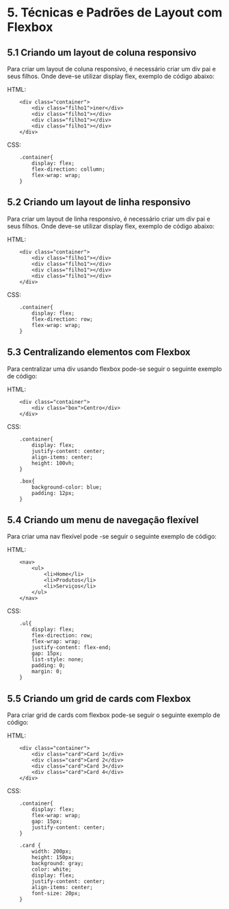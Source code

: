 # 5. Técnicas e Padrões de Layout com Flexbox

## 5.1 Criando um layout de coluna responsivo

Para criar um layout de coluna responsivo, é necessário criar um div pai e seus filhos. Onde deve-se utilizar display flex, exemplo de código abaixo:

HTML:
```
    <div class="container">
        <div class="filho1">iner</div>
        <div class="filho1"></div>
        <div class="filho1"></div>
        <div class="filho1"></div>
    </div>
```

CSS:
```
    .container{
        display: flex;
        flex-direction: collumn;
        flex-wrap: wrap;
    }
```

## 5.2 Criando um layout de linha responsivo

Para criar um layout de linha responsivo, é necessário criar um div pai e seus filhos. Onde deve-se utilizar display flex, exemplo de código abaixo:

HTML:
```
    <div class="container">
        <div class="filho1"></div>
        <div class="filho1"></div>
        <div class="filho1"></div>
        <div class="filho1"></div>
    </div>
```

CSS:
```
    .container{
        display: flex;
        flex-direction: row;
        flex-wrap: wrap;
    }
```

## 5.3 Centralizando elementos com Flexbox

Para centralizar uma div usando flexbox pode-se seguir o seguinte exemplo de código:

HTML:
```
    <div class="container">
        <div class="box">Centro</div>
    </div>
```

CSS:
```
    .container{
        display: flex;
        justify-content: center;
        align-items: center;
        height: 100vh;
    }

    .box{
        background-color: blue;
        padding: 12px;
    }
```

## 5.4 Criando um menu de navegação flexível

Para criar uma nav flexível pode \-se seguir o seguinte exemplo de código:

HTML:
```
    <nav>
        <ul>
            <li>Home</li>
            <li>Produtos</li>
            <li>Serviços</li>
        </ul>
    </nav>
```

CSS:
```
    .ul{
        display: flex;
        flex-direction: row;
        flex-wrap: wrap;
        justify-content: flex-end;
        gap: 15px;
        list-style: none;
        padding: 0;
        margin: 0;
    }
```

## 5.5 Criando um grid de cards com Flexbox

Para criar grid de cards com flexbox pode-se seguir o seguinte exemplo de código:

HTML:
```
    <div class="container">
        <div class="card">Card 1</div>
        <div class="card">Card 2</div>
        <div class="card">Card 3</div>
        <div class="card">Card 4</div>
    </div>

```

CSS:
```
    .container{
        display: flex;
        flex-wrap: wrap;
        gap: 15px;
        justify-content: center;
    }

    .card {
        width: 200px;
        height: 150px;
        background: gray;
        color: white;
        display: flex;
        justify-content: center;
        align-items: center;
        font-size: 20px;
    }

```
